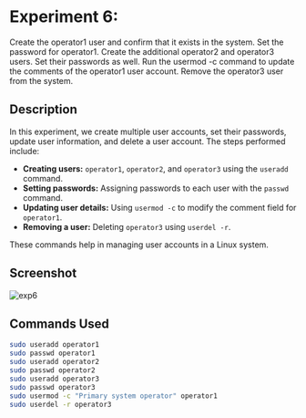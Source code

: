 # Experiment 6:  
Create the operator1 user and confirm that it exists in the
system. Set the password for operator1. Create the
additional operator2 and operator3 users. Set their
passwords as well. Run the usermod -c command to update
the comments of the operator1 user account. Remove
the operator3 user from the system.

## Description  
In this experiment, we create multiple user accounts, set their passwords, update user information, and delete a user account. The steps performed include:

- **Creating users:** `operator1`, `operator2`, and `operator3` using the `useradd` command.
- **Setting passwords:** Assigning passwords to each user with the `passwd` command.
- **Updating user details:** Using `usermod -c` to modify the comment field for `operator1`.
- **Removing a user:** Deleting `operator3` using `userdel -r`.

These commands help in managing user accounts in a Linux system.

## Screenshot  
![exp6](https://github.com/user-attachments/assets/22699869-f475-4811-a4dc-a04a8d2c378e)


## Commands Used  
```bash
sudo useradd operator1
sudo passwd operator1
sudo useradd operator2
sudo passwd operator2
sudo useradd operator3
sudo passwd operator3
sudo usermod -c "Primary system operator" operator1
sudo userdel -r operator3
